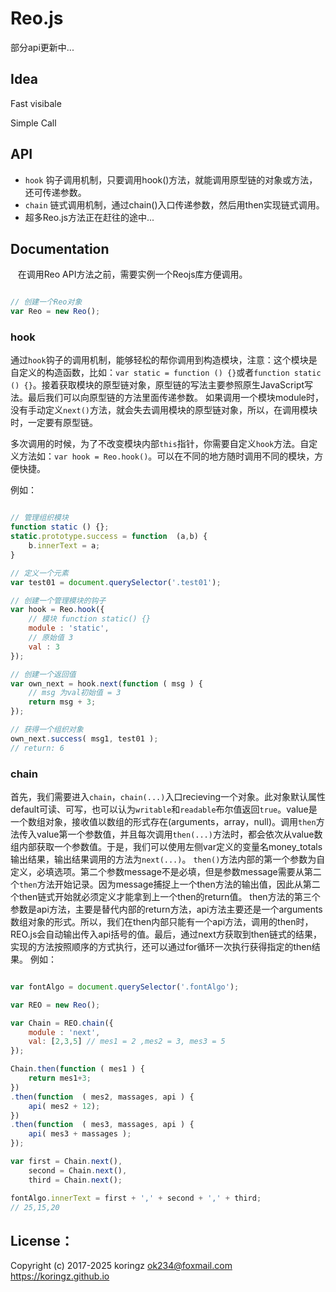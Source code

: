 # Reo.js
部分api更新中...

## Idea
Fast visibale

Simple Call

## API

- `hook` 钩子调用机制，只要调用hook()方法，就能调用原型链的对象或方法，还可传递参数。
- `chain` 链式调用机制，通过chain()入口传递参数，然后用then实现链式调用。
- 超多Reo.js方法正在赶往的途中...

## Documentation

    在调用Reo API方法之前，需要实例一个Reojs库方便调用。
```js

// 创建一个Reo对象
var Reo = new Reo();

```
### hook
  通过`hook`钩子的调用机制，能够轻松的帮你调用到构造模块，注意：这个模块是自定义的构造函数，比如：`var static = function () {}`或者`function static () {}`。接着获取模块的原型链对象，原型链的写法主要参照原生JavaScript写法。最后我们可以向原型链的方法里面传递参数。
如果调用一个模块module时，没有手动定义`next()`方法，就会失去调用模块的原型链对象，所以，在调用模块时，一定要有原型链。

  多次调用的时候，为了不改变模块内部`this`指针，你需要自定义`hook`方法。自定义方法如：`var hook = Reo.hook()`。可以在不同的地方随时调用不同的模块，方便快捷。

例如：

```js

// 管理组织模块
function static () {};
static.prototype.success = function  (a,b) {
    b.innerText = a;
}
```

```js
// 定义一个元素
var test01 = document.querySelector('.test01');

// 创建一个管理模块的钩子
var hook = Reo.hook({
    // 模块 function static() {}
    module : 'static', 
    // 原始值 3
    val : 3 
});

// 创建一个返回值
var own_next = hook.next(function ( msg ) {
    // msg 为val初始值 = 3
    return msg + 3; 
});

// 获得一个组织对象
own_next.success( msg1, test01 );
// return: 6 

```
### chain
首先，我们需要进入`chain`，`chain(...)`入口recieving一个对象。此对象默认属性default可读、可写，也可以认为`writable`和`readable`布尔值返回`true`。value是一个数组对象，接收值以数组的形式存在(arguments，array，null)。调用`then`方法传入value第一个参数值，并且每次调用`then(...)`方法时，都会依次从value数组内部获取一个参数值。于是，我们可以使用左侧var定义的变量名money_totals输出结果，输出结果调用的方法为`next(...)`。
`then()`方法内部的第一个参数为自定义，必填选项。第二个参数message不是必填，但是参数message需要从第二个`then`方法开始记录。因为message捕捉上一个then方法的输出值，因此从第二个then链式开始就必须定义才能拿到上一个then的return值。
then方法的第三个参数是api方法，主要是替代内部的return方法，api方法主要还是一个arguments数组对象的形式。所以，我们在then内部只能有一个api方法，调用的then时，REO.js会自动输出传入api括号的值。最后，通过next方获取到then链式的结果，实现的方法按照顺序的方式执行，还可以通过for循环一次执行获得指定的then结果。
例如：
```js

var fontAlgo = document.querySelector('.fontAlgo');

var REO = new Reo();

var Chain = REO.chain({
    module : 'next',
    val: [2,3,5] // mes1 = 2 ,mes2 = 3, mes3 = 5
});

Chain.then(function ( mes1 ) {
    return mes1+3;
})
.then(function  ( mes2, massages, api ) {
    api( mes2 + 12);
})
.then(function  ( mes3, massages, api ) {
    api( mes3 + massages );
});

var first = Chain.next(),
    second = Chain.next(),
    third = Chain.next();

fontAlgo.innerText = first + ',' + second + ',' + third;
// 25,15,20
```

## License：
Copyright (c) 2017-2025 koringz <ok234@foxmail.com> https://koringz.github.io

